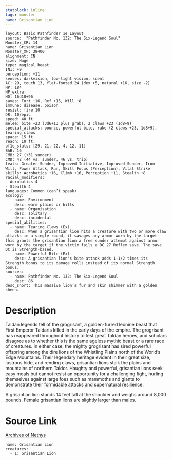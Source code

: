 ```yaml
---
statblock: inline
tags: monster
name: Grisantian Lion
---
```

```statblock
layout: Basic Pathfinder 1e Layout
source:  "Pathfinder No. 132: The Six-Legend Soul"
Monster_CR: 14
name: Grisantian Lion
Monster_XP: 38400
alignment: CN
size: Huge
type: magical beast
INI: +9
perception: +11
senses: darkvision, low-light vision, scent
AC: 29, touch 13, flat-footed 24 (dex +5, natural +16, size -2)
HP: 184
HP_extra: 
HD: 16d10+96
saves: Fort +16, Ref +15, Will +8
immune: disease, poison
resist: fire 10
DR: 10/epic
speed: 40 ft.
melee: bite +23 (3d6+13 plus grab), 2 claws +23 (1d8+9)
special_attacks: pounce, powerful bite, rake (2 claws +23, 1d8+9), tearing claws
space: 15 ft.
reach: 10 ft.
pf1e_stats: [29, 21, 22, 4, 12, 11]
BAB: 16
CMB: 27 (+31 sunder)
CMD: 42 (44 vs. sunder, 46 vs. trip)
feats: Greater Sunder, Improved Initiative, Improved Sunder, Iron Will, Power Attack, Run, Skill Focus (Perception), Vital Strike
skills: Acrobatics +16, Climb +16, Perception +11, Stealth +8
racial_modifiers:
- Acrobatics 4
- Stealth 4
languages: Common (can’t speak)
ecology:
  - name: Environment
    desc: warm plains or hills
  - name: Organisation
    desc: solitary
    desc: incidental
special_abilities:
  - name: Tearing Claws (Ex)
    desc: When a grisantian lion hits a creature with two or more claw attacks in a single round, it savages any armor worn by the target-this grants the grisantian lion a free sunder attempt against armor worn by the target if the victim fails a DC 27 Reflex save. The save DC is Strength-based.
  - name: Powerful Bite (Ex)
    desc: A grisantian lion's bite attack adds 1-1/2 times its Strength bonus to its damage rolls instead of its normal Strength bonus.
sources:
  - name: Pathfinder No. 132: The Six-Legend Soul
    desc: 86
desc_short: This massive lion’s fur and skin shimmer with a golden sheen.
```
# Description
Taldan legends tell of the grogrisant, a golden-furred leonine beast that First Emperor Taldaris killed in the early days of the empire. The grogrisant has reappeared throughout history to test great Taldan heroes, and scholars disagree as to whether this is the same ageless mythic beast or a rare race of creatures. In either case, the mighty grogrisant has sired powerful offspring among the dire lions of the Whistling Plains north of the World’s Edge Mountains. Their legendary heritage evident in their great size, lustrous hide, and rending claws, grisantian lions stalk the plains and mountains of northern Taldor. Haughty and powerful, grisantian lions seek easy meals but cannot resist an opportunity for a challenging fight, hurling themselves against large foes such as mammoths and giants to demonstrate their formidable attacks and supernatural resilience.

 A grisantian lion stands 14 feet tall at the shoulder and weighs around 8,000 pounds. Female grisantian lions are slightly larger than males.
# Source Link
[Archives of Nethys](https://aonprd.com/MonsterDisplay.aspx?ItemName=Grisantian%20Lion)
```encounter-table
name: Grisantian Lion
creatures:
  - 1: Grisantian Lion
```
